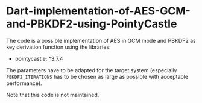 # Dart-implementation-of-AES-GCM-and-PBKDF2-using-PointyCastle

The code is a possible implementation of AES in GCM mode and PBKDF2 as key derivation function using the libraries: 

  - pointycastle: ^3.7.4

The parameters have to be adapted for the target system (especially `PBKDF2_ITERATIONS` has to be chosen as large as possible with acceptable performance). 

Note that this code is not maintained.
